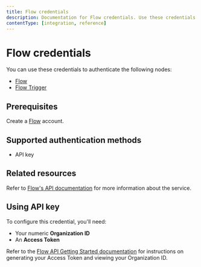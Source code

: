 ```yaml
---
title: Flow credentials
description: Documentation for Flow credentials. Use these credentials to authenticate Flow in n8n, a workflow automation platform.
contentType: [integration, reference]
---
```


# Flow credentials

You can use these credentials to authenticate the following nodes:

- [Flow](/integrations/builtin/app-nodes/n8n-nodes-base.flow.md)
- [Flow Trigger](/integrations/builtin/trigger-nodes/n8n-nodes-base.flowtrigger.md)

## Prerequisites

Create a [Flow](https://www.getflow.com/) account.

## Supported authentication methods

- API key

## Related resources

Refer to [Flow's API documentation](https://developer.getflow.com/) for more information about the service.

## Using API key

To configure this credential, you'll need:

- Your numeric **Organization ID**
- An **Access Token**

Refer to the [Flow API Getting Started documentation](https://developer.getflow.com/#getting-started) for instructions on generating your Access Token and viewing your Organization ID.
